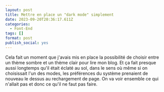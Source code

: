 ```yaml
---
layout: post
title: Mettre en place un "dark mode" simplement
date: 2023-09-20T20:36:17.611Z
categories:
  - Font-End
tags: []
format: post
publish_social: yes
---
```

Cela fait un moment que j'avais mis en place la possibilité de choisir entre un thème sombre et un thème clair pour lire mon blog. Et ça fait presque aussi longtemps qu'il était éclaté au sol, dans le sens où même si on choisissait l'un des modes, les préférences du système prenaient de nouveau le dessus au rechargement de page. On va voir ensemble ce qui n'allait pas et donc ce qu'il ne faut pas faire.<!--more-->